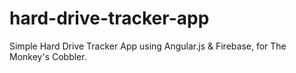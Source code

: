 hard-drive-tracker-app
======================

Simple Hard Drive Tracker App using Angular.js &amp; Firebase, for The Monkey's Cobbler.
